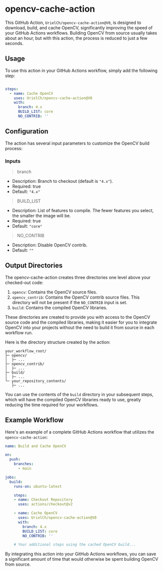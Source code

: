 # opencv-cache-action
This GitHub Action, `UrielCh/opencv-cache-action@V0`, is designed to download, build, and cache OpenCV, significantly improving the speed of your GitHub Actions workflows. Building OpenCV from source usually takes about an hour, but with this action, the process is reduced to just a few seconds.

## Usage
To use this action in your GitHub Actions workflow, simply add the following step:

```yaml

steps:
  - name: Cache OpenCV
    uses: UrielCh/opencv-cache-action@V0
    with:
      branch: 4.x
      BUILD_LIST: core
      NO_CONTRIB: ''
```

## Configuration
The action has several input parameters to customize the OpenCV build process:

### Inputs

> branch
* Description: Branch to checkout (default is `"4.x"`).
* Required: true
* Default: `"4.x"`

> BUILD_LIST
* Description: List of features to compile. The fewer features you select, the smaller the image will be.
* Required: true
* Default: `"core"`

> NO_CONTRIB
* Description: Disable OpenCV contrib.
* Default: `""`



## Output Directories
The opencv-cache-action creates three directories one level above your checked-out code:

1. `opencv`: Contains the OpenCV source files.
1. `opencv_contrib`: Contains the OpenCV contrib source files. This directory will not be present if the `NO_CONTRIB` input is set.
1. `build`: Contains the compiled OpenCV libraries.

These directories are created to provide you with access to the OpenCV source code and the compiled libraries, making it easier for you to integrate OpenCV into your projects without the need to build it from source in each workflow run.

Here is the directory structure created by the action:

```
your_workflow_root/
├─ opencv/
│  ├─ ...
├─ opencv_contrib/
│  ├─ ...
├─ build/
│  ├─ ...
└─ your_repository_contents/
   ├─ ...
```

You can use the contents of the `build` directory in your subsequent steps, which will have the compiled OpenCV libraries ready to use, greatly reducing the time required for your workflows.

## Example Workflow

Here's an example of a complete GitHub Actions workflow that utilizes the `opencv-cache-action`:

```yaml
name: Build and Cache OpenCV

on:
  push:
    branches:
      - main

jobs:
  build:
    runs-on: ubuntu-latest

    steps:
    - name: Checkout Repository
      uses: actions/checkout@v2

    - name: Cache OpenCV
      uses: UrielCh/opencv-cache-action@V0
      with:
        branch: 4.x
        BUILD_LIST: core
        NO_CONTRIB: ''

    # Your additional steps using the cached OpenCV build...
```

By integrating this action into your GitHub Actions workflows, you can save a significant amount of time that would otherwise be spent building OpenCV from source.